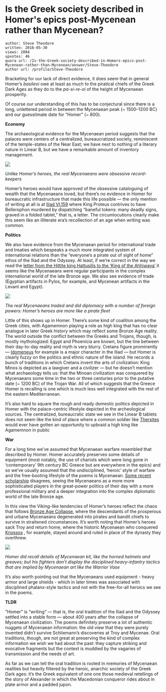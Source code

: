 # Is the Greek society described in Homer's epics post-Mycenean rather than Mycenean?

	author: Steve Theodore
	written: 2016-05-30
	views: 2004
	upvotes: 46
	quora url: /Is-the-Greek-society-described-in-Homers-epics-post-Mycenean-rather-than-Mycenean/answer/Steve-Theodore
	author url: /profile/Steve-Theodore


Bracketing for our lack of direct evidence, it does seem that in general Homer’s _basileoi_  owe at least as much to the piratical chiefs of the Greek Dark Ages as they do to the _pa-si-re-oi_ of the height of Mycenaean prosperity.

Of course our understanding of this has to be conjectural since there is a long, unlettered period in between the Mycenaean peak (~ 1500–1200 BC) and our guesstimate date for “Homer” (~ 800).

__Economy__ 

The archaeological evidence for the Mycenaean period suggests that the palaces were centers of a centralized, bureaucratized society, reminiscent of the temple-states of the Near East; we have next to nothing of a literary nature in Linear B, but we have a remarkable amount of inventory management.

![](https://qph.fs.quoracdn.net/main-qimg-1161737b3b1702fdfde0bb38f24d9b83-c)

_Unlike Homer’s heroes, the real Mycenaeans were obsessive record-keepers_ 

Homer’s heroes would have approved of the obsessive cataloguing of wealth that the Mycenaeans loved, but there’s no evidence in Homer for bureaucratic infrastructure that made this life possible — the only mention of writing at all is at [Iliad VI.159](http://www.perseus.tufts.edu/hopper/text?doc=Perseus%3Atext%3A1999.01.0134%3Abook%3D6%3Acard%3D156) where King Proteus contrives to have Bellerophon murdered by dispatching “baneful tokens: many deadly signs, graved in a folded tablet,” that is, a letter. The circumlocutions clearly make this seem like an illiterate era’s recollection of an age when writing was common.

__Politics__ 

We also have evidence from the Mycenaean period for international trade and treaties which bespeaks a much more integrated system of international relations than the “everyone’s a pirate out of sight of home” ethos of the Iliad and the Odyssey. At least, if we’re correct in the way we read the [letter from the Hittite king Hattusilis to the ‘King of the Ahhiwaya’](http://archive.archaeology.org/0405/etc/troy3.html) it seems like the Mycenaeans were regular participants in the complex international world of the late Bronze age. We also see evidence of trade (Egyptian artifacts in Pylos, for example, and Mycenean artifacts in the Levant and Egypt).

![](https://qph.fs.quoracdn.net/main-qimg-28a03e056386e5e01683ad3b9dbedaee)

_The real Mycenaeans traded and did diplomacy with a number of foreign powers: Homer’s heroes are more like a pirate fleet_ 

Little of this shows up in Homer. There’s some kind of coalition among the Greek cities, with Agamemnon playing a role as high king that has no clear analogue in later Greek history which may reflect some Bronze Age reality. The world outside the conflict between the Greeks and Trojans, though, is mostly mythologized: Egypt and Phoenicia are known, but the line between their day-to-day reality and myth is very blurry. Cretans figure prominently — [Idomeneus](https://en.wikipedia.org/wiki/Idomeneus) for example is a major character in the Iliad — but Homer is clearly fuzzy on the politics and ethnic nature of the island. He records a bunch of traditions in which Cretans invent the arts of civilization: King Minos is depicted as a lawgiver and a civilizer — but he doesn’t mention what archaeology tells us: that the Minoan civilization was conquered by Mycenaeans some time in the two or three centuries prior to the putative date (~ 1200 BC) of the Trojan War. All of which suggests that the Greece Homer is recalling is one which is much less well integrated with the rest of the eastern Mediterranean.

It’s also hard to square the rough and ready domestic politics depicted in Homer with the palace-centric lifestyle depicted in the archeological sources. The centralized, bureaucratic state we see in the Linear B tablets does not seem like the kind of place where a common soldier like [Thersites](https://en.wikipedia.org/wiki/Thersites) would ever have gotten an opportunity to upbraid a high king like Agamemnon in public

__War__ 

For a long time we’ve assumed that Mycenaean warfare resembled that described by Homer. Homer accurately preserves some details of equipment (most notably, the use of chariots which were long gone in ‘contemporary’ 9th century BC Greece but are everywhere in the epics) and so we’ve usually assumed that the undisciplined, ‘heroic’ style of warfare and the free-booting lifestyle of the poems is Mycenaean. [Some recent scholarship](https://books.google.com/books?id=EoLG7QNTPoEC&lpg=PR5&ots=To_kB7f9u0&dq=late%20helladic%20piracy&pg=PA3#v=onepage&q&f=false) disagrees, seeing the Mycenaeans as a more more sophisticated players in the great-power politics of their day with a more professional military and a deeper integration into the complex diplomatic world of the late Bronze age.

In this view the Viking-like tendencies of Homer’s heroes reflect the chaos that follows [Bronze Age Collapse](https://www.quora.com/What-caused-the-Bronze-Age-Collapse), where the descendants of the prosperous and urbane Mycenaeans degenerated into pirates and bandit chiefs to survive in straitened circumstances. It’s worth noting that Homer’s heroes sack Troy and return home, where the historic Mycenaean who conquered [Knossos](http://www.ancient.eu/knossos/) , for example, stayed around and ruled in place of the dynasty they overthrew.

![](https://qph.fs.quoracdn.net/main-qimg-40f5bcfad2254d9acc62a7c4375edd64-c)

_Homer did recall details of Mycenaean kit, like the horned helmets and greaves; but his fighters don’t display the disciplined heavy-infantry tactics that are implied by Mycenaean art like the Warrior Vase_ 

It’s also worth pointing out that the Mycenaeans used equipment - heavy armor and large shields - which in later times was associated with disciplined phalanx-style tactics and not with the free-for-all heroics we see in the poems.

__TLDR__ 

“Homer” is “writing” — that is, the oral tradition of the Iliad and the Odyssey settled into a stable form — about 400 years after the collapse of Mycenaean civilization. The poems definitely preserve a lot of authentic nuggets of Mycenaean information: the old view that they were purely invented didn’t survive Schliemann’s discoveries at Troy and Mycenae. Oral traditions, though, are not great at preserving the kind of complex information we wish we had about the past: they capture striking and evocative fragments but the context is muddied by the vagaries of transmission and the needs of art.

As far as we can tell the oral tradition is rooted in memories of Mycenaean realities but heavily filtered by the heroic, anarchic society of the Greek Dark ages: it’s the Greek equivalent of one one those medieval retellings of the story of Alexander in which the Macedonian conqueror rides about in plate armor and a padded jupon.

